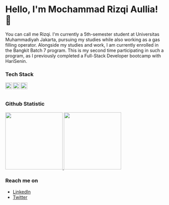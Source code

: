 # Hello, I'm Mochammad Rizqi Aullia! 👋

You can call me Rizqi. I'm currently a 5th-semester student at Universitas Muhammadiyah Jakarta, pursuing my studies while also working as a gas filling operator. 
Alongside my studies and work, I am currently enrolled in the Bangkit Batch 7 program. This is my second time participating in such a program, as I previously 
completed a Full-Stack Developer bootcamp with HariSenin.

### Tech Stack
  <a href="#"><img align="left" alt="JavaScript" title="JavaScript" width="21px" src="https://upload.wikimedia.org/wikipedia/commons/9/99/Unofficial_JavaScript_logo_2.svg" /></a>
  <a href="https://nodejs.org/"><img align="left" alt="NodeJS" title="NodeJS" width="21px" src="https://seeklogo.com/images/N/nodejs-logo-FBE122E377-seeklogo.com.png" /></a>
  <a href="https://reactjs.org/"><img align="left" alt="React" title="React" width="21px" src="https://cdn.worldvectorlogo.com/logos/react-2.svg" /></a>
  <br>
  <br>
  
### Github Statistic
<p align="left">
<a href="https://github.com/rizqiau">
  <img height="180em" src="https://github-readme-stats-eight-theta.vercel.app/api?username=rizqiau&show_icons=true&theme=algolia&include_all_commits=true&count_private=true"/>
  <img height="180em" src="https://github-readme-stats-eight-theta.vercel.app/api/top-langs/?username=rizqiau&layout=compact&langs_count=8&theme=algolia"/>
</a>
</p>

### Reach me on
- <a href="https://linkedin.com/in/rizqiau/">LinkedIn</a>
- <a href="https://twitter/rizqiau_">Twitter</a>
